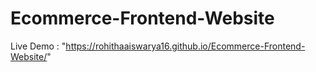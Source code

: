 # Ecommerce-Frontend-Website
Live Demo : "https://rohithaaiswarya16.github.io/Ecommerce-Frontend-Website/"
